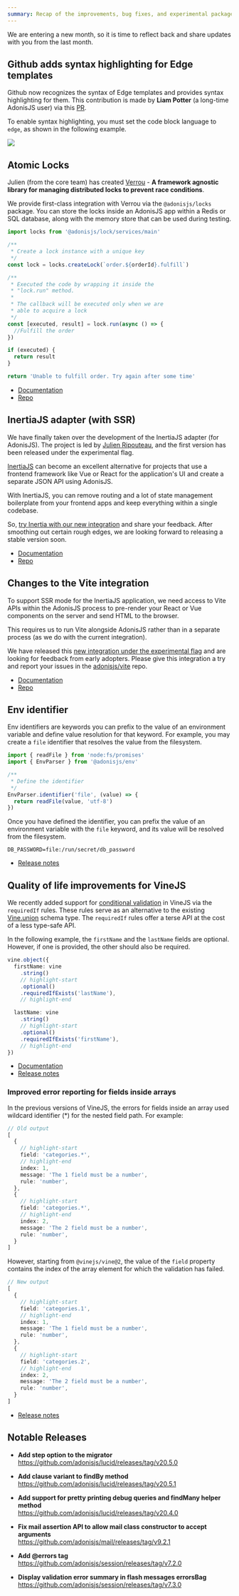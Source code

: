 ```yaml
---
summary: Recap of the improvements, bug fixes, and experimental packages released in March 2024
---
```


We are entering a new month, so it is time to reflect back and share updates with you from the last month.

## Github adds syntax highlighting for Edge templates

Github now recognizes the syntax of Edge templates and provides syntax highlighting for them. This contribution is made by **Liam Potter** (a long-time AdonisJS user) via this [PR](https://github.com/github-linguist/linguist/pull/6695).

To enable syntax highlighting, you must set the code block language to `edge`, as shown in the following example.

![](./edge-preview.png)

## Atomic Locks

Julien (from the core team) has created [Verrou](https://verrou.dev/docs/introduction) - **A framework agnostic library for managing distributed locks to prevent race conditions**.

We provide first-class integration with Verrou via the `@adonisjs/locks` package. You can store the locks inside an AdonisJS app within a Redis or SQL database, along with the memory store that can be used during testing.

```ts
import locks from '@adonisjs/lock/services/main'

/**
 * Create a lock instance with a unique key
 */
const lock = locks.createLock(`order.${orderId}.fulfill`)

/**
 * Executed the code by wrapping it inside the
 * "lock.run" method.
 *
 * The callback will be executed only when we are
 * able to acquire a lock
 */
const [executed, result] = lock.run(async () => {
  //Fulfill the order
})

if (executed) {
  return result
}

return 'Unable to fulfill order. Try again after some time'
```

- [Documentation](https://docs.adonisjs.com/guides/locks)
- [Repo](https://github.com/adonisjs/lock)

## InertiaJS adapter (with SSR)

We have finally taken over the development of the InertiaJS adapter (for AdonisJS). The project is led by [Julien Ripouteau](https://twitter.com/julien_rpt), and the first version has been released under the experimental flag.

[InertiaJS](https://inertiajs.com/) can become an excellent alternative for projects that use a frontend framework like Vue or React for the application's UI and create a separate JSON API using AdonisJS.

With InertiaJS, you can remove routing and a lot of state management boilerplate from your frontend apps and keep everything within a single codebase.

So, [try Inertia with our new integration](https://docs.adonisjs.com/guides/inertia) and share your feedback. After smoothing out certain rough edges, we are looking forward to releasing a stable version soon.

- [Documentation](https://docs.adonisjs.com/guides/inertia)
- [Repo](https://github.com/adonisjs/inertia)

## Changes to the Vite integration

To support SSR mode for the InertiaJS application, we need access to Vite APIs within the AdonisJS process to pre-render your React or Vue components on the server and send HTML to the browser.

This requires us to run Vite alongside AdonisJS rather than in a separate process (as we do with the current integration). 

We have released this [new integration under the experimental flag](https://docs.adonisjs.com/guides/experimental-vite) and are looking for feedback from early adopters. Please give this integration a try and report your issues in the [adonisjs/vite](https://github.com/adonisjs/vite) repo.

- [Documentation](https://docs.adonisjs.com/guides/experimental-vite)
- [Repo](https://github.com/adonisjs/vite/tree/next)

## Env identifier

Env identifiers are keywords you can prefix to the value of an environment variable and define value resolution for that keyword. For example, you may create a `file` identifier that resolves the value from the filesystem.

```ts
import { readFile } from 'node:fs/promises'
import { EnvParser } from '@adonisjs/env'

/**
 * Define the identifier
 */
EnvParser.identifier('file', (value) => {
  return readFile(value, 'utf-8')
})
```

Once you have defined the identifier, you can prefix the value of an environment variable with the `file` keyword, and its value will be resolved from the filesystem.

```env
DB_PASSWORD=file:/run/secret/db_password
```

- [Release notes](https://github.com/adonisjs/env/releases/tag/v6.0.0)

## Quality of life improvements for VineJS
We recently added support for [conditional validation](https://vinejs.dev/docs/conditional_validation) in VineJS via the `requiredIf` rules. These rules serve as an alternative to the existing [Vine.union](https://vinejs.dev/docs/types/union) schema type. The `requiredIf` rules offer a terse API at the cost of a less type-safe API.

In the following example, the `firstName` and the `lastName` fields are optional. However, if one is provided, the other should also be required. 

```ts
vine.object({
  firstName: vine
    .string()
    // highlight-start
    .optional()
    .requiredIfExists('lastName'),
    // highlight-end

  lastName: vine
    .string()
    // highlight-start
    .optional()
    .requiredIfExists('firstName'),
    // highlight-end
})
```

- [Documentation](https://vinejs.dev/docs/conditional_validation)
- [Release notes](https://github.com/vinejs/vine/releases/tag/v1.8.0)

### Improved error reporting for fields inside arrays
In the previous versions of VineJS, the errors for fields inside an array used wildcard identifier (*) for the nested field path. For example:

```ts
// Old output
[
  {
    // highlight-start
    field: 'categories.*',
    // highlight-end
    index: 1,
    message: 'The 1 field must be a number',
    rule: 'number',
  },
  {
    // highlight-start
    field: 'categories.*',
    // highlight-end
    index: 2,
    message: 'The 2 field must be a number',
    rule: 'number',
  }
]
```

However, starting from `@vinejs/vine@2`, the value of the `field` property contains the index of the array element for which the validation has failed.

```ts
// New output
[
  {
    // highlight-start
    field: 'categories.1',
    // highlight-end
    index: 1,
    message: 'The 1 field must be a number',
    rule: 'number',
  },
  {
    // highlight-start
    field: 'categories.2',
    // highlight-end
    index: 2,
    message: 'The 2 field must be a number',
    rule: 'number',
  }
]
```

- [Release notes](https://github.com/vinejs/vine/releases/tag/v2.0.0)

## Notable Releases

<div class="links_list">

- **Add step option to the migrator**\
  https://github.com/adonisjs/lucid/releases/tag/v20.5.0

- **Add clause variant to findBy method**\
  https://github.com/adonisjs/lucid/releases/tag/v20.5.1

- **Add support for pretty printing debug queries and findMany helper method**\
  https://github.com/adonisjs/lucid/releases/tag/v20.4.0

- **Fix mail assertion API to allow mail class constructor to accept arguments**\
  https://github.com/adonisjs/mail/releases/tag/v9.2.1

- **Add @errors tag**\
  https://github.com/adonisjs/session/releases/tag/v7.2.0

- **Display validation error summary in flash messages errorsBag**\
  https://github.com/adonisjs/session/releases/tag/v7.3.0

</div>
